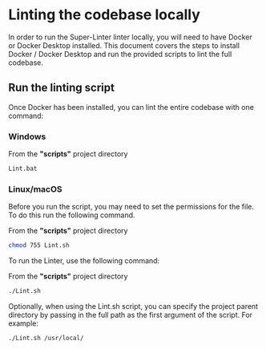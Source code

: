 # Linting the codebase locally

In order to run the Super-Linter linter locally, you will need to have
Docker or Docker Desktop installed. This document covers the steps to install Docker / Docker Desktop
and run the provided scripts to lint the full codebase.

## Run the linting script

Once Docker has been installed, you can lint the entire codebase with one command:

### Windows

From the __"scripts"__ project directory

```bash
Lint.bat
```

### Linux/macOS

Before you run the script, you may need to set the permissions for the file.
To do this run the following command.

From the __"scripts"__ project directory

```bash
chmod 755 Lint.sh
```

To run the Linter, use the following command:

From the __"scripts"__ project directory

```bash
./Lint.sh
```

Optionally, when using the Lint.sh script, you can specify the project parent directory by passing in the full path as the first argument of the script. For example:

```bash
./Lint.sh /usr/local/
```
